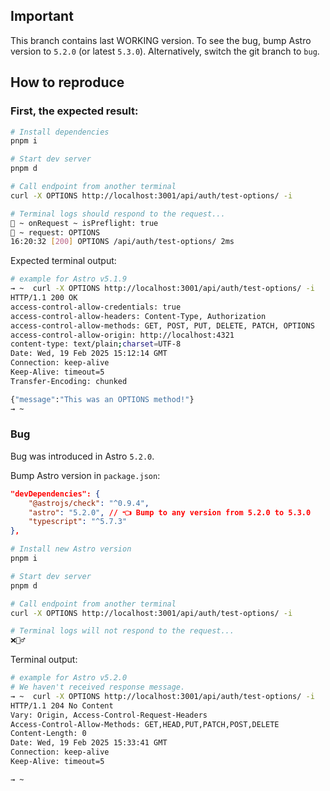 ## Important

This branch contains last WORKING version. To see the bug, bump Astro version to `5.2.0` (or latest `5.3.0`). Alternatively, switch the git branch to `bug`.

## How to reproduce

### First, the expected result:

```sh
# Install dependencies
pnpm i

# Start dev server
pnpm d

# Call endpoint from another terminal 
curl -X OPTIONS http://localhost:3001/api/auth/test-options/ -i

# Terminal logs should respond to the request...
🚀 ~ onRequest ~ isPreflight: true
🚀 ~ request: OPTIONS
16:20:32 [200] OPTIONS /api/auth/test-options/ 2ms
```

Expected terminal output:

```sh
# example for Astro v5.1.9
→ ~  curl -X OPTIONS http://localhost:3001/api/auth/test-options/ -i
HTTP/1.1 200 OK
access-control-allow-credentials: true
access-control-allow-headers: Content-Type, Authorization
access-control-allow-methods: GET, POST, PUT, DELETE, PATCH, OPTIONS
access-control-allow-origin: http://localhost:4321
content-type: text/plain;charset=UTF-8
Date: Wed, 19 Feb 2025 15:12:14 GMT
Connection: keep-alive
Keep-Alive: timeout=5
Transfer-Encoding: chunked

{"message":"This was an OPTIONS method!"}
→ ~
```

### Bug

Bug was introduced in Astro `5.2.0`.

Bump Astro version in `package.json`:

```json
"devDependencies": {
	"@astrojs/check": "^0.9.4",
	"astro": "5.2.0", // 👈 Bump to any version from 5.2.0 to 5.3.0
	"typescript": "^5.7.3"
},
```

```sh
# Install new Astro version
pnpm i

# Start dev server
pnpm d

# Call endpoint from another terminal 
curl -X OPTIONS http://localhost:3001/api/auth/test-options/ -i

# Terminal logs will not respond to the request...
❌🤷‍♂️
```

Terminal output:

```sh
# example for Astro v5.2.0
# We haven't received response message.
→ ~  curl -X OPTIONS http://localhost:3001/api/auth/test-options/ -i
HTTP/1.1 204 No Content
Vary: Origin, Access-Control-Request-Headers
Access-Control-Allow-Methods: GET,HEAD,PUT,PATCH,POST,DELETE
Content-Length: 0
Date: Wed, 19 Feb 2025 15:33:41 GMT
Connection: keep-alive
Keep-Alive: timeout=5

→ ~
```
